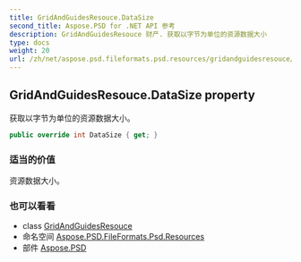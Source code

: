 ```yaml
---
title: GridAndGuidesResouce.DataSize
second_title: Aspose.PSD for .NET API 参考
description: GridAndGuidesResouce 财产. 获取以字节为单位的资源数据大小
type: docs
weight: 20
url: /zh/net/aspose.psd.fileformats.psd.resources/gridandguidesresouce/datasize/
---
```

## GridAndGuidesResouce.DataSize property

获取以字节为单位的资源数据大小。

```csharp
public override int DataSize { get; }
```

### 适当的价值

资源数据大小。

### 也可以看看

* class [GridAndGuidesResouce](../)
* 命名空间 [Aspose.PSD.FileFormats.Psd.Resources](../../gridandguidesresouce/)
* 部件 [Aspose.PSD](../../../)


